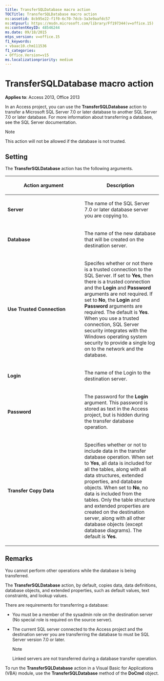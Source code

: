 ```yaml
---
title: TransferSQLDatabase macro action
TOCTitle: TransferSQLDatabase macro action
ms:assetid: 8cb95e22-f1f0-6c70-7dcb-3a3e9aafdc57
ms:mtpsurl: https://msdn.microsoft.com/library/Ff197344(v=office.15)
ms:contentKeyID: 48546244
ms.date: 09/18/2015
mtps_version: v=office.15
f1_keywords:
- vbaac10.chm111536
f1_categories:
- Office.Version=v15
ms.localizationpriority: medium
---
```


# TransferSQLDatabase macro action

**Applies to**: Access 2013, Office 2013

In an Access project, you can use the **TransferSQLDatabase** action to transfer a Microsoft SQL Server 7.0 or later database to another SQL Server 7.0 or later database. For more information about transferring a database, see the SQL Server documentation.

> [!NOTE]
> This action will not be allowed if the database is not trusted.

## Setting

The **TransferSQLDatabase** action has the following arguments.

<table>
<colgroup>
<col style="width: 50%" />
<col style="width: 50%" />
</colgroup>
<thead>
<tr class="header">
<th><p>Action argument</p></th>
<th><p>Description</p></th>
</tr>
</thead>
<tbody>
<tr class="odd">
<td><p><strong>Server</strong></p></td>
<td><p>The name of the SQL Server 7.0 or later database server you are copying to.</p></td>
</tr>
<tr class="even">
<td><p><strong>Database</strong></p></td>
<td><p>The name of the new database that will be created on the destination server.</p></td>
</tr>
<tr class="odd">
<td><p><strong>Use Trusted Connection</strong></p></td>
<td><p>Specifes whether or not there is a trusted connection to the SQL Server. If set to <strong>Yes</strong>, then there is a trusted connection and the <strong>Login</strong> and <strong>Password</strong> arguments are not required. If set to <strong>No</strong>, the <strong>Login</strong> and <strong>Password</strong> arguments are required. The default is <strong>Yes</strong>. When you use a trusted connection, SQL Server security integrates with the Windows operating system security to provide a single log on to the network and the database.</p></td>
</tr>
<tr class="even">
<td><p><strong>Login</strong></p></td>
<td><p>The name of the Login to the destination server.</p></td>
</tr>
<tr class="odd">
<td><p><strong>Password</strong></p></td>
<td><p>The password for the <strong>Login</strong> argument. This password is stored as text in the Access project, but is hidden during the transfer database operation.</p></td>
</tr>
<tr class="even">
<td><p><strong>Transfer Copy Data</strong></p></td>
<td><p>Specifies whether or not to include data in the transfer database operation. When set to <strong>Yes</strong>, all data is included for all the tables, along with all data structures, extended properties, and database objects. When set to <strong>No</strong>, no data is included from the tables. Only the table structure and extended properties are created on the destination server, along with all other database objects (except database diagrams). The default is <strong>Yes</strong>.</p></td>
</tr>
</tbody>
</table>


## Remarks

You cannot perform other operations while the database is being transferred.

The **TransferSQLDatabase** action, by default, copies data, data definitions, database objects, and extended properties, such as default values, text constraints, and lookup values.

There are requirements for transferring a database:

- You must be a member of the sysadmin role on the destination server (No special role is required on the source server).

- The current SQL server connected to the Access project and the destination server you are transferring the database to must be SQL Server version 7.0 or later.

  > [!NOTE]
  > Linked servers are not transferred during a database transfer operation.

To run the **TransferSQLDatabase** action in a Visual Basic for Applications (VBA) module, use the **TransferSQLDatabase** method of the **DoCmd** object.

